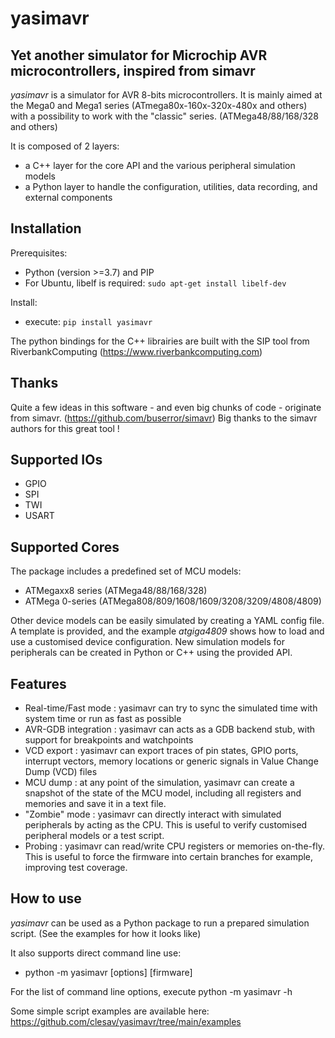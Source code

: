 # yasimavr
Yet another simulator for Microchip AVR microcontrollers, inspired from simavr
------------

_yasimavr_ is a simulator for AVR 8-bits microcontrollers.
It is mainly aimed at the Mega0 and Mega1 series (ATmega80x-160x-320x-480x and others)
with a possibility to work with the "classic" series. (ATMega48/88/168/328 and others)

It is composed of 2 layers:
* a C++ layer for the core API and the various peripheral simulation models
* a Python layer to handle the configuration, utilities, data recording, and external
components

Installation
------------
Prerequisites:
* Python (version >=3.7) and PIP
* For Ubuntu, libelf is required: ```sudo apt-get install libelf-dev```

Install:
* execute: ```pip install yasimavr```

The python bindings for the C++ librairies are built with the SIP tool from RiverbankComputing
(https://www.riverbankcomputing.com)

Thanks
------
Quite a few ideas in this software - and even big chunks of code - originate from simavr.
(https://github.com/buserror/simavr)
Big thanks to the simavr authors for this great tool !

Supported IOs
--------------
* GPIO
* SPI
* TWI
* USART

Supported Cores
---------------
The package includes a predefined set of MCU models:
* ATMegaxx8 series (ATMega48/88/168/328)
* ATMega 0-series (ATMega808/809/1608/1609/3208/3209/4808/4809)

Other device models can be easily simulated by creating a YAML config file.
A template is provided, and the example _atgiga4809_ shows how to load and use a customised device configuration.
New simulation models for peripherals can be created in Python or C++ using the provided API.

Features
--------
* Real-time/Fast mode : yasimavr can try to sync the simulated time with system time or run as fast as possible
* AVR-GDB integration : yasimavr can acts as a GDB backend stub, with support for breakpoints and watchpoints
* VCD export : yasimavr can export traces of pin states, GPIO ports, interrupt vectors, memory locations or generic signals in Value Change Dump (VCD) files
* MCU dump : at any point of the simulation, yasimavr can create a snapshot of the state of the MCU model, including all registers and memories and save it in a text file.
* "Zombie" mode : yasimavr can directly interact with simulated peripherals by acting as the CPU. This is useful to verify customised peripheral models or a test script.
* Probing : yasimavr can read/write CPU registers or memories on-the-fly. This is useful to force the firmware into certain branches for example, improving test coverage.

How to use
----------
_yasimavr_ can be used as a Python package to run a prepared simulation script.
(See the examples for how it looks like)

It also supports direct command line use:
* python -m yasimavr [options] [firmware]

For the list of command line options, execute python -m yasimavr -h

Some simple script examples are available here:
https://github.com/clesav/yasimavr/tree/main/examples
